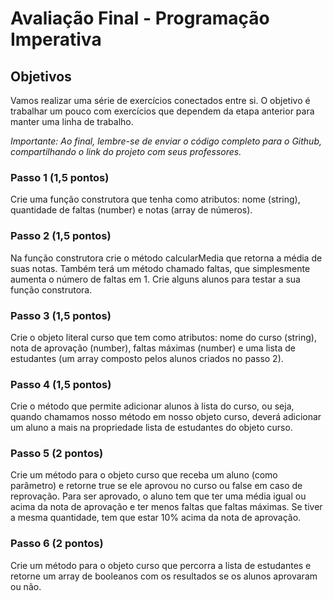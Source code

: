 # Avaliação Final - Programação Imperativa

## Objetivos

Vamos realizar uma série de exercícios conectados entre si. O objetivo é trabalhar um pouco com exercícios que dependem da etapa anterior para manter uma linha de trabalho.

_*Importante*: Ao final, lembre-se de enviar o código completo para o Github, compartilhando o link do projeto com seus professores._

### Passo 1 (1,5 pontos)

Crie uma função construtora que tenha como atributos: nome (string), quantidade de faltas (number) e notas (array de números).

### Passo 2 (1,5 pontos)

Na função construtora crie o método calcularMedia que retorna a média de suas notas. Também terá um método chamado faltas, que simplesmente aumenta o número de faltas em 1. Crie alguns alunos para testar a sua função construtora.

### Passo 3 (1,5 pontos)

Crie o objeto literal curso que tem como atributos: nome do curso (string), nota de aprovação (number), faltas máximas (number) e uma lista de estudantes (um array composto pelos alunos criados no passo 2).

### Passo 4 (1,5 pontos)

Crie o método que permite adicionar alunos à lista do curso, ou seja, quando chamamos nosso método em nosso objeto curso, deverá adicionar um aluno a mais na propriedade lista de estudantes do objeto curso.

### Passo 5 (2 pontos)

Crie um método para o objeto curso que receba um aluno (como parâmetro) e retorne true se ele aprovou no curso ou false em caso de reprovação. Para ser aprovado, o aluno tem que ter uma média igual ou acima da nota de aprovação e ter menos faltas que faltas máximas. Se tiver a mesma quantidade, tem que estar 10% acima da nota de aprovação.

### Passo 6 (2 pontos)

Crie um método para o objeto curso que percorra a lista de estudantes e retorne um array de booleanos com os resultados se os alunos aprovaram ou não.
